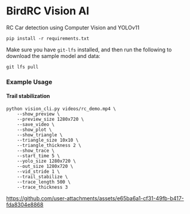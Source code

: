 # BirdRC Vision AI
RC Car detection using Computer Vision and YOLOv11

```shell
pip install -r requirements.txt
```

Make sure you have `git-lfs` installed, and then run the following to download the sample model and data:

```shell
git lfs pull
```

### Example Usage
#### Trail stabilization
```shell
python vision_cli.py videos/rc_demo.mp4 \
    --show_preview \
    --preview_size 1280x720 \
    --save_video \
    --show_plot \
    --show_triangle \
    --triangle_size 10x10 \
    --triangle_thickness 2 \
    --show_trace \
    --start_time 5 \
    --yolo_size 1280x720 \
    --out_size 1280x720 \
    --vid_stride 1 \
    --trail_stabilize \
    --trace_length 500 \
    --trace_thickness 3
```

https://github.com/user-attachments/assets/e65ba6a1-cf31-49fb-b417-fda8304e8868


